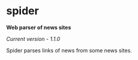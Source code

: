 # spider
**Web parser of news sites**

*Current version - 1.1.0*

Spider parses links of news from some news sites.